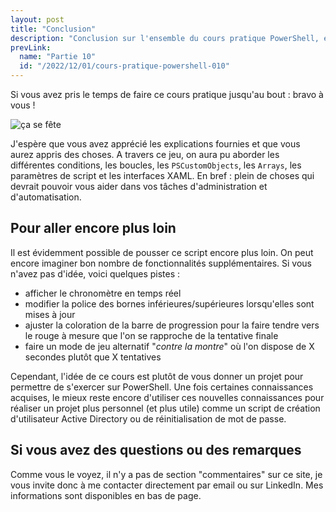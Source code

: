 ```yaml
---
layout: post
title: "Conclusion"
description: "Conclusion sur l'ensemble du cours pratique PowerShell, et les choses que vous pouvez faire pour aller plus loin."
prevLink:
  name: "Partie 10"
  id: "/2022/12/01/cours-pratique-powershell-010"
---
```


Si vous avez pris le temps de faire ce cours pratique jusqu'au bout : bravo à vous !

![ça se fête](https://i.giphy.com/media/rY93u9tQbybks/giphy.webp)

J'espère que vous avez apprécié les explications fournies et que vous aurez appris des choses. A travers ce jeu, on aura pu aborder les différentes conditions, les boucles, les `PSCustomObjects`, les `Arrays`, les paramètres de script et les interfaces XAML. En bref : plein de choses qui devrait pouvoir vous aider dans vos tâches d'administration et d'automatisation.

## Pour aller encore plus loin

Il est évidemment possible de pousser ce script encore plus loin. On peut encore imaginer bon nombre de fonctionnalités supplémentaires. Si vous n'avez pas d'idée, voici quelques pistes :

- afficher le chronomètre en temps réel
- modifier la police des bornes inférieures/supérieures lorsqu'elles sont mises à jour
- ajuster la coloration de la barre de progression pour la faire tendre vers le rouge à mesure que l'on se rapproche de la tentative finale
- faire un mode de jeu alternatif "*contre la montre*" où l'on dispose de X secondes plutôt que X tentatives

Cependant, l'idée de ce cours est plutôt de vous donner un projet pour permettre de s'exercer sur PowerShell. Une fois certaines connaissances acquises, le mieux reste encore d'utiliser ces nouvelles connaissances pour réaliser un projet plus personnel (et plus utile) comme un script de création d'utilisateur Active Directory ou de réinitialisation de mot de passe.

## Si vous avez des questions ou des remarques

Comme vous le voyez, il n'y a pas de section "commentaires" sur ce site, je vous invite donc à me contacter directement par email ou sur LinkedIn. Mes informations sont disponibles en bas de page.
